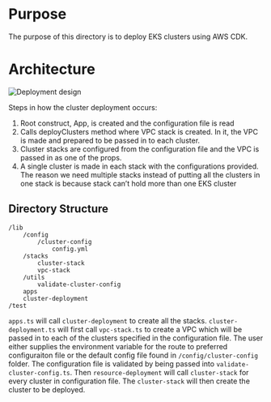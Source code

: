 # Purpose

The purpose of this directory is to deploy EKS clusters using AWS CDK. 

# Architecture
![Deployment design](image.png)

Steps in how the cluster deployment occurs:
1. Root construct, App, is created and the configuration file is read
2. Calls deployClusters method where VPC stack is created. In it, the VPC is made and prepared to be passed in to each cluster. 
3. Cluster stacks are configured from the configuration file and the VPC is passed in as one of the props.
4. A single cluster is made in each stack with the configurations provided. The reason we need multiple stacks instead of putting all the clusters in one stack is because stack can’t hold more than one EKS cluster 

## Directory Structure

```
/lib
    /config
        /cluster-config
            config.yml
    /stacks
        cluster-stack
        vpc-stack
    /utils
        validate-cluster-config
    apps
    cluster-deployment
/test
```
`apps.ts` will call `cluster-deployment` to create all the stacks. `cluster-deployment.ts` will first call `vpc-stack.ts` to create a VPC which will be passed in to each of the clusters specified in the configuration file. The user either supplies the environment variable for the route to preferred configuraiton file or the default config file found in `/config/cluster-config` folder. The configuration file is validated by being passed into `validate-cluster-config.ts`. Then `resource-deployment` will call `cluster-stack` for every cluster in configuration file. The `cluster-stack` will then create the cluster to be deployed.  